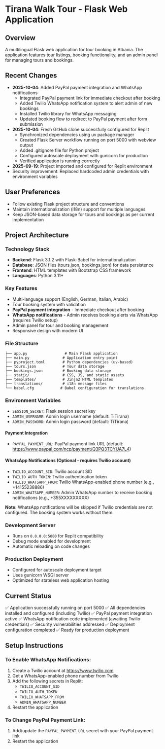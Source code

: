# Tirana Walk Tour - Flask Web Application

## Overview
A multilingual Flask web application for tour booking in Albania. The application features tour listings, booking functionality, and an admin panel for managing tours and bookings.

## Recent Changes
- **2025-10-04**: Added PayPal payment integration and WhatsApp notifications
  - Integrated PayPal payment link for immediate checkout after booking
  - Added Twilio WhatsApp notification system to alert admin of new bookings
  - Installed Twilio library for WhatsApp messaging
  - Updated booking flow to redirect to PayPal payment after form submission
- **2025-10-04**: Fresh GitHub clone successfully configured for Replit
  - Synchronized dependencies using uv package manager
  - Created Flask Server workflow running on port 5000 with webview output
  - Added .gitignore file for Python project
  - Configured autoscale deployment with gunicorn for production
  - Verified application is running correctly
- **2025-09-19**: Project imported and configured for Replit environment
- Security improvement: Replaced hardcoded admin credentials with environment variables

## User Preferences
- Follow existing Flask project structure and conventions
- Maintain internationalization (i18n) support for multiple languages
- Keep JSON-based data storage for tours and bookings as per current implementation

## Project Architecture

### Technology Stack
- **Backend**: Flask 3.1.2 with Flask-Babel for internationalization
- **Database**: JSON files (tours.json, bookings.json) for data persistence
- **Frontend**: HTML templates with Bootstrap CSS framework
- **Languages**: Python 3.11+

### Key Features
- Multi-language support (English, German, Italian, Arabic)
- Tour booking system with validation
- **PayPal payment integration** - Immediate checkout after booking
- **WhatsApp notifications** - Admin receives booking alerts via WhatsApp (requires Twilio setup)
- Admin panel for tour and booking management
- Responsive design with modern UI

### File Structure
```
├── app.py                 # Main Flask application
├── main.py               # Application entry point
├── pyproject.toml        # Python dependencies (uv-based)
├── tours.json            # Tour data storage
├── bookings.json         # Booking data storage
├── static/               # CSS, JS, and static assets
├── templates/            # Jinja2 HTML templates
├── translations/         # i18n message files
└── babel.cfg            # Babel configuration for translations
```

### Environment Variables
- `SESSION_SECRET`: Flask session secret key
- `ADMIN_USERNAME`: Admin login username (default: TiTirana)
- `ADMIN_PASSWORD`: Admin login password (default: TiTirana)

#### Payment Integration
- `PAYPAL_PAYMENT_URL`: PayPal payment link URL (default: https://www.paypal.com/ncp/payment/Q3PQ3TCYUA7L4)

#### WhatsApp Notifications (Optional - requires Twilio account)
- `TWILIO_ACCOUNT_SID`: Twilio account SID
- `TWILIO_AUTH_TOKEN`: Twilio authentication token
- `TWILIO_WHATSAPP_FROM`: Twilio WhatsApp-enabled phone number (e.g., +14155238886)
- `ADMIN_WHATSAPP_NUMBER`: Admin WhatsApp number to receive booking notifications (e.g., +355XXXXXXXXX)

**Note:** WhatsApp notifications will be skipped if Twilio credentials are not configured. The booking system works without them.

### Development Server
- Runs on `0.0.0.0:5000` for Replit compatibility
- Debug mode enabled for development
- Automatic reloading on code changes

### Production Deployment
- Configured for autoscale deployment target
- Uses gunicorn WSGI server
- Optimized for stateless web application hosting

## Current Status
✅ Application successfully running on port 5000
✅ All dependencies installed and configured (including Twilio)
✅ PayPal payment integration active
✅ WhatsApp notification code implemented (awaiting Twilio credentials)
✅ Security vulnerabilities addressed
✅ Deployment configuration completed
✅ Ready for production deployment

## Setup Instructions

### To Enable WhatsApp Notifications:
1. Create a Twilio account at https://www.twilio.com
2. Get a WhatsApp-enabled phone number from Twilio
3. Add the following secrets in Replit:
   - `TWILIO_ACCOUNT_SID`
   - `TWILIO_AUTH_TOKEN`
   - `TWILIO_WHATSAPP_FROM`
   - `ADMIN_WHATSAPP_NUMBER`
4. Restart the application

### To Change PayPal Payment Link:
1. Add/update the `PAYPAL_PAYMENT_URL` secret with your PayPal payment link
2. Restart the application